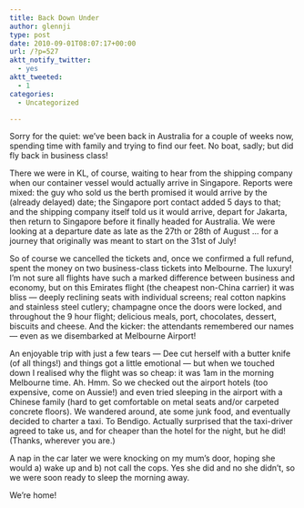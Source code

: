 ```yaml
---
title: Back Down Under
author: glennji
type: post
date: 2010-09-01T08:07:17+00:00
url: /?p=527
aktt_notify_twitter:
  - yes
aktt_tweeted:
  - 1
categories:
  - Uncategorized

---
```

Sorry for the quiet: we&#8217;ve been back in Australia for a couple of weeks now, spending time with family and trying to find our feet. No boat, sadly; but did fly back in business class!
  
There we were in KL, of course, waiting to hear from the shipping company when our container vessel would actually arrive in Singapore. Reports were mixed: the guy who sold us the berth promised it would arrive by the (already delayed) date; the Singapore port contact added 5 days to that; and the shipping company itself told us it would arrive, depart for Jakarta, then return to Singapore before it finally headed for Australia. We were looking at a departure date as late as the 27th or 28th of August &#8230; for a journey that originally was meant to start on the 31st of July!
  
So of course we cancelled the tickets and, once we confirmed a full refund, spent the money on two business-class tickets into Melbourne. The luxury! I&#8217;m not sure all flights have such a marked difference between business and economy, but on this Emirates flight (the cheapest non-China carrier) it was bliss &#8212; deeply reclining seats with individual screens; real cotton napkins and stainless steel cutlery; champagne once the doors were locked, and throughout the 9 hour flight; delicious meals, port, chocolates, dessert, biscuits and cheese. And the kicker: the attendants remembered our names &#8212; even as we disembarked at Melbourne Airport!
  
An enjoyable trip with just a few tears &#8212; Dee cut herself with a butter knife (of all things!) and things got a little emotional &#8212; but when we touched down I realised why the flight was so cheap: it was 1am in the morning Melbourne time. Ah. Hmm. So we checked out the airport hotels (too expensive, come on Aussie!) and even tried sleeping in the airport with a Chinese family (hard to get comfortable on metal seats and/or carpeted concrete floors). We wandered around, ate some junk food, and eventually decided to charter a taxi. To Bendigo. Actually surprised that the taxi-driver agreed to take us, and for cheaper than the hotel for the night, but he did! (Thanks, wherever you are.)
  
A nap in the car later we were knocking on my mum&#8217;s door, hoping she would a) wake up and b) not call the cops. Yes she did and no she didn&#8217;t, so we were soon ready to sleep the morning away.
  
We&#8217;re home!
